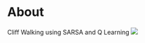 # About

Cliff Walking using SARSA and Q Learning
![](https://pandao.github.io/editor.md/images/logos/editormd-logo-180x180.png)

